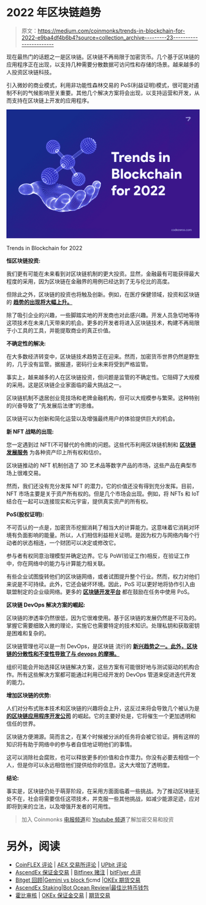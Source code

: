 # 2022 年区块链趋势

> 原文：<https://medium.com/coinmonks/trends-in-blockchain-for-2022-e9ba4df4b6b4?source=collection_archive---------23----------------------->

现在最热门的话题之一是区块链。区块链不再局限于加密货币。几个基于区块链的应用程序正在出现，以支持几种需要分散数据可访问性和存储的场景。越来越多的人投资区块链科技。

引入微妙的商业模式，利用非功能性森林交易的 PoS(利益证明)模式，很可能对遏制不利的气候影响至关重要。其他几个解决方案将会出现，以支持运营和开发，从而支持在区块链上开发的应用程序。

![](img/0d76a0bbadaec1b553f67692d41f248c.png)

Trends in Blockchain for 2022

**恒区块链投资:**

我们更有可能在未来看到对区块链机制的更大投资。显然，金融最有可能获得最大程度的采用，因为区块链在金融界的用例已经达到了无与伦比的高度。

但除此之外，区块链的投资也将触及创新。例如，在医疗保健领域，投资和区块链 的 [**趋势的出现将大幅上升。**](https://www.codezeros.com/)

除了吸引企业的兴趣，一些脚踏实地的开发商也对此感兴趣。开发人员急切地等待这项技术在未来几天带来的机会。更多的开发者将进入区块链技术，构建不再局限于小工具的工具，并能提取商业的真正价值。

**不确定性的解决:**

在大多数经济转变中，区块链技术趋势正在迎来。然而，加密货币世界仍然是野生的，几乎没有监管。据报道，密码行业未来将受到严格监管。

事实上，越来越多的人在区块链投资，但问题是监管的不确定性。它阻碍了大规模的采用。这是区块链企业家面临的最大挑战之一。

区块链机制不退居创业竞技场和老牌金融机构，但可以大规模参与繁荣。这种特别的兴奋导致了“先发展后法律”的思维。

区块链可以为创新和简化运营以及增强最终用户的体验提供巨大的机会。

**新 NFT 战略的出现:**

您一定遇到过 NFT(不可替代的令牌)的问题。这些代币利用区块链机制和 [**区块链发展服务**](https://www.codezeros.com/services/) 为各种资产印上所有权和估价。

区块链推动的 NFT 机制创造了 3D 艺术品等数字产品的市场，这些产品在典型市场上很难交易。

然而，我们还没有充分发挥 NFT 的潜力，它的价值还没有得到充分发挥。目前，NFT 市场主要是关于资产所有权的。但是几个市场会出现。例如，将 NFTs 和 IoT 结合在一起可以连接现实和元宇宙，提供真实资产的所有权。

**PoS(股权证明):**

不可否认的一点是，加密货币挖掘消耗了相当大的计算能力。这意味着它消耗对环境有负面影响的能量。所以，人们相信利益相关证明。是因为权力与网络内每个行动者的状态相连，一个财团可以决定或修改它。

参与者有权同意治理模型并确定边界。它与 PoW(验证工作)相反，在验证工作中，你在网络中的能力与计算能力相关联。

有些企业试图旋转他们的区块链网络，或者试图提升整个行业。然而，权力对他们来说是不可持续。此外，它还会破坏环境。因此，PoS 可以更好地将协作引入由联盟制定的企业级网络。更多的 [**区块链开发平台**](https://www.codezeros.com/services/blockchain-development) 都在鼓励在任务中使用 PoS。

**区块链 DevOps 解决方案的崛起:**

区块链的渗透率仍然很低，因为它很难使用。基于区块链的发展仍然是不可及的。掌握它需要细致入微的理论，实施它也需要特定的技术知识。处理私钥和获取密钥是困难和复杂的。

区块链管理也可以是一剂 DevOps，是区块链 流行的 [**新兴趋势之一。此外，区块链的分散性和不变性导致了与 devops 的摩擦。**](https://www.codezeros.com/)

组织可能会开始选择区块链解决方案，这些方案有可能很好地与测试驱动的机构合作。所有这些解决方案都可能通过利用已经开发的 DevOps 管道来促进迭代开发的能力。

**增加区块链的优势:**

人们对分布式账本技术和区块链的兴趣将会上升，这反过来将会导致几个被认为是 [**的区块链应用程序开发公司**](https://www.codezeros.com/services/blockchain-development) 的崛起。它的主要好处是，它将催生一个更加透明和信任的世界。

区块链方便溯源。简而言之，在某个时候被分派的任务将会被它验证。拥有这样的知识将有助于网络中的参与者自信地证明他们的事情。

这可以消除社会腐败，也可以释放更多的价值和合作潜力。你没有必要去相信一个人，但是你可以永远相信他们提供给你的信息。这大大增加了透明度。

**结论:**

事实是，区块链仍处于萌芽阶段，在采用方面面临着一些挑战。为了推动区块链无处不在，社会将需要信任这项技术，并克服一些其他挑战，如减少能源足迹，应对即将到来的立法，以及增强开发者的可用性。

> 加入 Coinmonks [电报频道](https://t.me/coincodecap)和 [Youtube 频道](https://www.youtube.com/c/coinmonks/videos)了解加密交易和投资

# 另外，阅读

*   [CoinFLEX 评论](https://coincodecap.com/coinflex-review) | [AEX 交易所评论](https://coincodecap.com/aex-exchange-review) | [UPbit 评论](https://coincodecap.com/upbit-review)
*   [AscendEx 保证金交易](https://coincodecap.com/ascendex-margin-trading) | [Bitfinex 赌注](https://coincodecap.com/bitfinex-staking) | [bitFlyer 点评](https://coincodecap.com/bitflyer-review)
*   [Bitget 回顾](https://coincodecap.com/bitget-review)|[Gemini vs block fi](https://coincodecap.com/gemini-vs-blockfi)cmd |[OKEx 期货交易](https://coincodecap.com/okex-futures-trading)
*   [AscendEx Staking](https://coincodecap.com/ascendex-staking)|[Bot Ocean Review](https://coincodecap.com/bot-ocean-review)|[最佳比特币钱包](https://coincodecap.com/bitcoin-wallets-india)
*   [霍比审核](https://coincodecap.com/huobi-review) | [OKEx 保证金交易](https://coincodecap.com/okex-margin-trading) | [期货交易](https://coincodecap.com/futures-trading)
